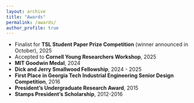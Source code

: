 ```yaml
---
layout: archive
title: "Awards"
permalink: /awards/
author_profile: true
---
```


- Finalist for **TSL Student Paper Prize Competition** (winner announced in October), 2025
- Accepted to **Cornell Young Researchers Workshop**, 2025
- **MIT Goodwin Medal**, 2024
- **Dick and Jerry Smallwood Fellowship**, 2024 - 2025
- **First Place in Georgia Tech Industrial Engineering Senior Design Competition**, 2016
- **President’s Undergraduate Research Award**, 2015
- **Stamps President’s Scholarship**, 2012-2016
